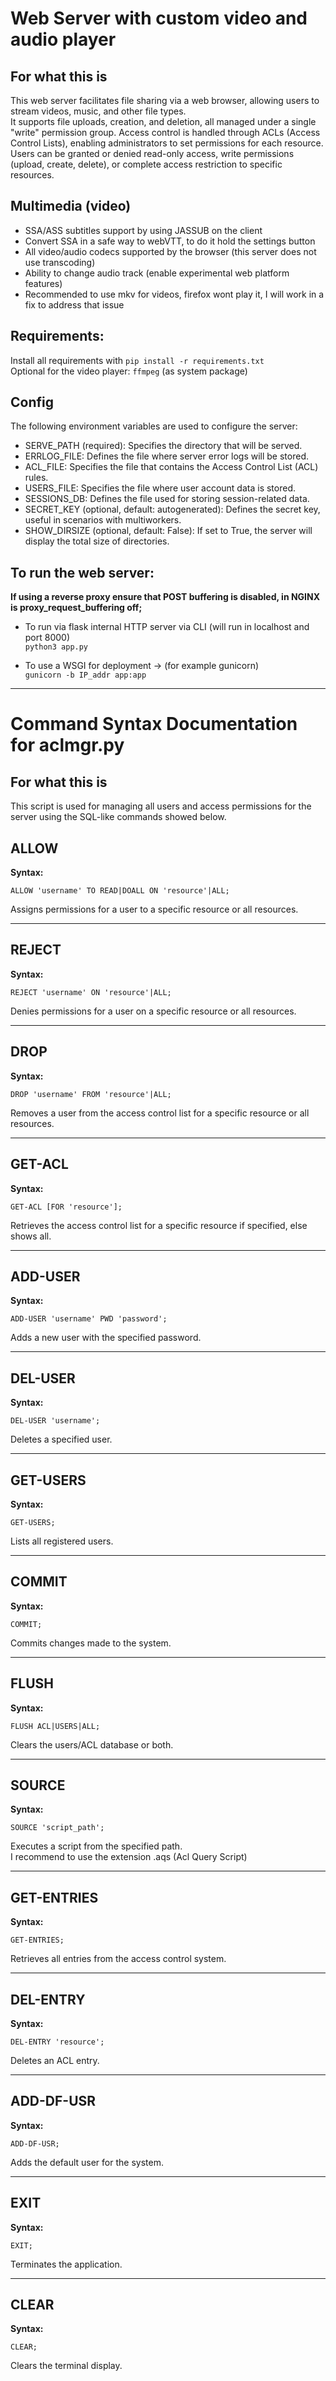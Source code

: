 # Web Server with custom video and audio player #

## For what this is ##
This web server facilitates file sharing via a web browser, allowing users to stream videos, music, and other file types.    
It supports file uploads, creation, and deletion, all managed under a single "write" permission group. Access control is
handled through ACLs (Access Control Lists), enabling administrators to set permissions for each resource.
Users can be granted or denied read-only access, write permissions (upload, create, delete), or complete access restriction to specific resources.    

## Multimedia (video) ##
 - SSA/ASS subtitles support by using JASSUB on the client    
 - Convert SSA in a safe way to webVTT, to do it hold the settings button
 - All video/audio codecs supported by the browser (this server does not use transcoding)
 - Ability to change audio track (enable experimental web platform features)
 - Recommended to use mkv for videos, firefox wont play it, I will work in a fix to address that issue

## Requirements: ##
 Install all requirements with
 ```pip install -r requirements.txt```    
 Optional for the video player: ```ffmpeg``` (as system package)

## Config ##
The following environment variables are used to configure the server:

  - SERVE_PATH (required): Specifies the directory that will be served.
  - ERRLOG_FILE: Defines the file where server error logs will be stored.
  - ACL_FILE: Specifies the file that contains the Access Control List (ACL) rules.
  - USERS_FILE: Specifies the file where user account data is stored.
  - SESSIONS_DB: Defines the file used for storing session-related data.
  - SECRET_KEY (optional, default: autogenerated): Defines the secret key, useful in scenarios with multiworkers.
  - SHOW_DIRSIZE (optional, default: False): If set to True, the server will display the total size of directories.

## To run the web server: ##  
   **If using a reverse proxy ensure that POST buffering is disabled, in NGINX is proxy_request_buffering off;**     
   
  - To run via flask internal HTTP server via CLI (will run in localhost and port 8000)    
    ```python3 app.py```

  - To use a WSGI for deployment -> (for example gunicorn)    
    ```gunicorn -b IP_addr app:app```

------------------------------------------------------------------------------------------------------------------

# Command Syntax Documentation for aclmgr.py

## For what this is
This script is used for managing all users and access permissions for the server using the SQL-like commands showed below.

## ALLOW
**Syntax:**
```
ALLOW 'username' TO READ|DOALL ON 'resource'|ALL;
```
Assigns permissions for a user to a specific resource or all resources.

---

## REJECT
**Syntax:**
```
REJECT 'username' ON 'resource'|ALL;
```
Denies permissions for a user on a specific resource or all resources.

---

## DROP
**Syntax:**
```
DROP 'username' FROM 'resource'|ALL;
```
Removes a user from the access control list for a specific resource or all resources.

---

## GET-ACL
**Syntax:**
```
GET-ACL [FOR 'resource'];
```
Retrieves the access control list for a specific resource if specified, else shows all.

---

## ADD-USER
**Syntax:**
```
ADD-USER 'username' PWD 'password';
```
Adds a new user with the specified password.

---

## DEL-USER
**Syntax:**
```
DEL-USER 'username';
```
Deletes a specified user.

---

## GET-USERS
**Syntax:**
```
GET-USERS;
```
Lists all registered users.

---

## COMMIT
**Syntax:**
```
COMMIT;
```
Commits changes made to the system.

---

## FLUSH
**Syntax:**
```
FLUSH ACL|USERS|ALL;
```
Clears the users/ACL database or both.

---

## SOURCE
**Syntax:**
```
SOURCE 'script_path';
```
Executes a script from the specified path.    
I recommend to use the extension .aqs (Acl Query Script)

---

## GET-ENTRIES
**Syntax:**
```
GET-ENTRIES;
```
Retrieves all entries from the access control system.

---

## DEL-ENTRY
**Syntax:**
```
DEL-ENTRY 'resource';
```
Deletes an ACL entry.

---

## ADD-DF-USR
**Syntax:**
```
ADD-DF-USR;
```
Adds the default user for the system.

---

## EXIT
**Syntax:**
```
EXIT;
```
Terminates the application.

---

## CLEAR
**Syntax:**
```
CLEAR;
```
Clears the terminal display.
